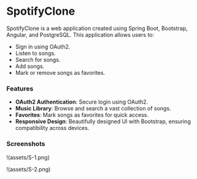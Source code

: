 # SpotifyClone

SpotifyClone is a web application created using Spring Boot, Bootstrap, Angular, and PostgreSQL. This application allows users to:

- Sign in using OAuth2.
- Listen to songs.
- Search for songs.
- Add songs.
- Mark or remove songs as favorites.

### Features

- **OAuth2 Authentication**: Secure login using OAuth2.
- **Music Library**: Browse and search a vast collection of songs.
- **Favorites**: Mark songs as favorites for quick access.
- **Responsive Design**: Beautifully designed UI with Bootstrap, ensuring compatibility across devices.

### Screenshots

!(assets/S-1.png)

!(assets/S-2.png)



